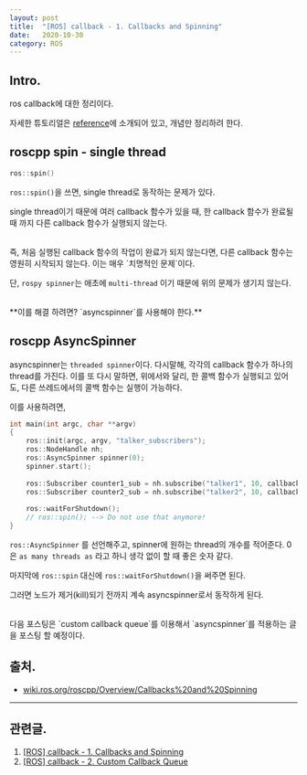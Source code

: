 ```yaml
---
layout: post
title:  "[ROS] callback - 1. Callbacks and Spinning"
date:   2020-10-30
category: ROS
---
```


## Intro.
ros callback에 대한 정리이다.

자세한 튜토리얼은 [reference](wiki.ros.org/roscpp/Overview/Callbacks%20and%20Spinning)에 소개되어 있고, 개념만 정리하려 한다.

## roscpp spin - single thread
```cpp
ros::spin()
```

`ros::spin()`을 쓰면, single thread로 동작하는 문제가 있다.

single thread이기 때문에 여러 callback 함수가 있을 때, 한 callback 함수가 완료될 때 까지 다른 callback 함수가 실행되지 않는다. 

<br>
즉, 처음 실행된 callback 함수의 작업이 완료가 되지 않는다면, 다른 callback 함수는 영원히 시작되지 않는다. 이는 매우 `치명적인 문제`이다.

단, `rospy spinner`는 애초에 `multi-thread` 이기 때문에 위의 문제가 생기지 않는다.

<br>
**이를 해결 하려면? `asyncspinner`를 사용해야 한다.**

## roscpp AsyncSpinner
asyncspinner는 `threaded spinner`이다. 다시말해, 각각의 callback 함수가 하나의 thread를 가진다. 이를 또 다시 말하면, 위에서와 달리, 한 콜백 함수가 실행되고 있어도, 다른 쓰레드에서의 콜백 함수는 실행이 가능하다.

이를 사용하려면, 
```cpp
int main(int argc, char **argv)
{
	​​​​ros::init(argc, argv, "talker_subscribers");
	​​​​ros::NodeHandle nh;
	​​​​ros::AsyncSpinner spinner(0);
	​​​​spinner.start();
	​​​​​​​​
	​​​​ros::Subscriber counter1_sub = nh.subscribe("talker1", 10, callbackTalker1);
	​​​​ros::Subscriber counter2_sub = nh.subscribe("talker2", 10, callbackTalker2);
	​​​​
	​​​​ros::waitForShutdown();
	​​​​// ros::spin(); --> Do not use that anymore!
}
```

`ros::AsyncSpinner` 를 선언해주고, spinner에 원하는 thread의 개수를 적어준다. 0은 `as many threads as` 라고 하니 생각 없이 할 때 좋은 숫자 같다.

마지막에 `ros::spin` 대신에 `ros::waitForShutdown()`을 써주면 된다.

그러면 노드가 제거(kill)되기 전까지 계속 asyncspinner로서 동작하게 된다.

<br>
다음 포스팅은 `custom callback queue`를 이용해서 `asyncspinner`를 적용하는 글을 포스팅 할 예정이다.

## 출처.
- [wiki.ros.org/roscpp/Overview/Callbacks%20and%20Spinning](wiki.ros.org/roscpp/Overview/Callbacks%20and%20Spinning)

---
## 관련글.
1. [[ROS] callback - 1. Callbacks and Spinning](https://undol26.github.io/ros/2020/10/30/ros-callback1.html)
2. [[ROS] callback - 2. Custom Callback Queue](https://undol26.github.io/ros/2020/11/01/ros-callback2.html)

